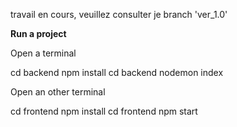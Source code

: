 travail en cours, veuillez consulter je branch 'ver_1.0'



<b>Run a project</b>

Open a terminal

cd backend npm install
cd backend nodemon index

Open an other terminal

cd frontend npm install
cd frontend npm start

